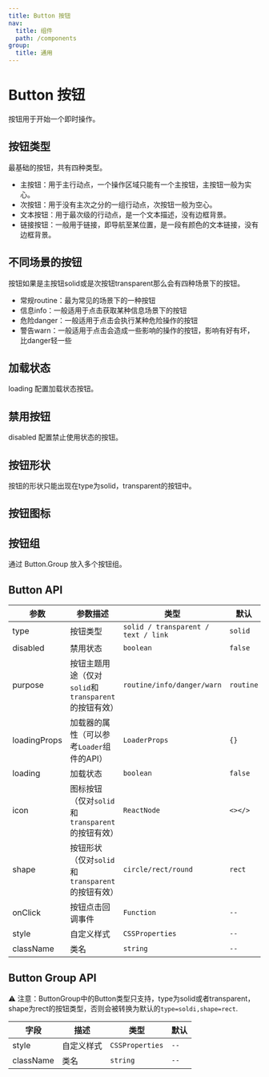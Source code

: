 ```yaml
---
title: Button 按钮
nav:
  title: 组件
  path: /components
group:
  title: 通用
---
```


# Button 按钮

按钮用于开始一个即时操作。

## 按钮类型
最基础的按钮，共有四种类型。
* 主按钮：用于主行动点，一个操作区域只能有一个主按钮，主按钮一般为实心。
* 次按钮：用于没有主次之分的一组行动点，次按钮一般为空心。
* 文本按钮：用于最次级的行动点，是一个文本描述，没有边框背景。
* 链接按钮：一般用于链接，即导航至某位置，是一段有颜色的文本链接，没有边框背景。
<code src="./demo/type.tsx"></code>

## 不同场景的按钮
按钮如果是主按钮solid或是次按钮transparent那么会有四种场景下的按钮。
* 常规routine：最为常见的场景下的一种按钮
* 信息info：一般适用于点击获取某种信息场景下的按钮
* 危险danger：一般适用于点击会执行某种危险操作的按钮
* 警告warn：一般适用于点击会造成一些影响的操作的按钮，影响有好有坏，比danger轻一些
<code src="./demo/purpose.tsx"></code>

## 加载状态

loading 配置加载状态按钮。

<code src="./demo/loading.tsx"></code>

## 禁用按钮

disabled 配置禁止使用状态的按钮。

<code src="./demo/disabled.tsx"></code>

## 按钮形状

按钮的形状只能出现在type为solid，transparent的按钮中。

<code src="./demo/shape.tsx"></code>

## 按钮图标

<code src="./demo/icon.tsx"></code>

## 按钮组

通过 Button.Group 放入多个按钮组。

<code src="./demo/group.tsx"></code>

## Button API

| 参数        | 参数描述      | 类型                                       | 默认   |
| ----------- | ---------------- | ------------------------------------------ | --------- |
| type        | 按钮类型         | `solid / transparent / text / link`         | `solid` |
| disabled    | 禁用状态         | `boolean`                                  | `false`   |
| purpose     | 按钮主题用途（仅对`solid`和`transparent`的按钮有效）   | `routine/info/danger/warn`                   | `routine`   |
| loadingProps| 加载器的属性（可以参考`Loader`组件的API） | `LoaderProps` | `{}`   |
| loading     | 加载状态         | `boolean`                                  | `false`   |
| icon        | 图标按钮（仅对`solid`和`transparent`的按钮有效）         | `ReactNode`                                | `<></>`   |
| shape        | 按钮形状 （仅对`solid`和`transparent`的按钮有效）        | `circle/rect/round`                                | `rect`   |
| onClick | 按钮点击回调事件 | `Function`                                 | `--`      |
| style     | 自定义样式  | `CSSProperties` | `--`    |
| className | 类名        | `string`        | `--`    |

## Button Group API

⚠ 注意：ButtonGroup中的Button类型只支持，type为solid或者transparent，shape为rect的按钮类型，否则会被转换为默认的`type=soldi,shape=rect`.

| 字段      | 描述 | 类型            | 默认 |
| --------- | ----------- | --------------- | ------- |
| style     | 自定义样式  | `CSSProperties` | `--`    |
| className | 类名        | `string`        | `--`    |
